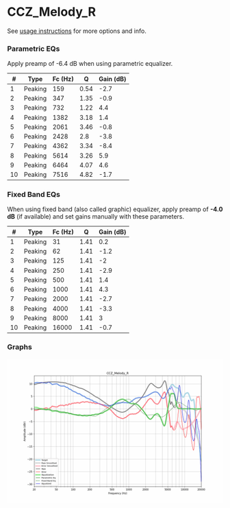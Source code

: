 # CCZ_Melody_R
See [usage instructions](https://github.com/jaakkopasanen/AutoEq#usage) for more options and info.

### Parametric EQs
Apply preamp of -6.4 dB when using parametric equalizer.

|   # | Type    |   Fc (Hz) |    Q |   Gain (dB) |
|-----|---------|-----------|------|-------------|
|   1 | Peaking |       159 | 0.54 |        -2.7 |
|   2 | Peaking |       347 | 1.35 |        -0.9 |
|   3 | Peaking |       732 | 1.22 |         4.4 |
|   4 | Peaking |      1382 | 3.18 |         1.4 |
|   5 | Peaking |      2061 | 3.46 |        -0.8 |
|   6 | Peaking |      2428 | 2.8  |        -3.8 |
|   7 | Peaking |      4362 | 3.34 |        -8.4 |
|   8 | Peaking |      5614 | 3.26 |         5.9 |
|   9 | Peaking |      6464 | 4.07 |         4.6 |
|  10 | Peaking |      7516 | 4.82 |        -1.7 |

### Fixed Band EQs
When using fixed band (also called graphic) equalizer, apply preamp of **-4.0 dB** (if available) and set gains manually with these parameters.

|   # | Type    |   Fc (Hz) |    Q |   Gain (dB) |
|-----|---------|-----------|------|-------------|
|   1 | Peaking |        31 | 1.41 |         0.2 |
|   2 | Peaking |        62 | 1.41 |        -1.2 |
|   3 | Peaking |       125 | 1.41 |        -2   |
|   4 | Peaking |       250 | 1.41 |        -2.9 |
|   5 | Peaking |       500 | 1.41 |         1.4 |
|   6 | Peaking |      1000 | 1.41 |         4.3 |
|   7 | Peaking |      2000 | 1.41 |        -2.7 |
|   8 | Peaking |      4000 | 1.41 |        -3.3 |
|   9 | Peaking |      8000 | 1.41 |         3   |
|  10 | Peaking |     16000 | 1.41 |        -0.7 |

### Graphs
![](./CCZ_Melody_R.png)
